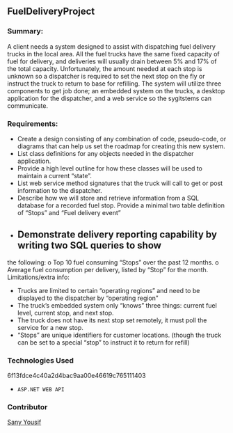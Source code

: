 ## FuelDeliveryProject


### Summary:
 A client needs a system designed to assist with dispatching fuel delivery trucks in the local area. All the fuel trucks have the same fixed capacity of fuel for delivery, and deliveries will usually drain between 5% and 17% of the total capacity. Unfortunately, the amount needed at each stop is unknown so a dispatcher is required to set the next stop on the fly or instruct the truck to return to base for refilling. The system will utilize three components to get job done; an embedded system on the trucks, a desktop application for the dispatcher, and a web service so the sygitstems can communicate.
### Requirements:

- Create a design consisting of any combination of code, pseudo-code, or diagrams that can help us set the roadmap for creating this new system.
- List class definitions for any objects needed in the dispatcher application.
- Provide a high level outline for how these classes will be used to maintain a
       current “state”.
- List web service method signatures that the truck will call to get or post
       information to the dispatcher.
- Describe how we will store and retrieve information from a SQL database for a
recorded fuel stop. Provide a minimal two table definition of “Stops” and
       “Fuel delivery event”
- ## Demonstrate delivery reporting capability by writing two SQL queries to show
the following:
o Top 10 fuel consuming “Stops” over the past 12 months.
o Average fuel consumption per delivery, listed by “Stop” for the month.
Limitations/extra info:
- Trucks are limited to certain “operating regions” and need to be displayed to the dispatcher by “operating region”
- The truck’s embedded system only “knows” three things: current fuel level, current stop, and next stop.
- The truck does not have its next stop set remotely, it must poll the service for a new stop.
- “Stops” are unique identifiers for customer locations. (though the truck can be set to a special “stop” to instruct it to return for refill)

### Technologies Used
6f13fdce4c40a2d4bac9aa00e46619c765111403
- `ASP.NET WEB API`
 

### Contributor
[Sany Yousif](https://github.com/Sanyyouisf)